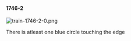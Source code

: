 #### 1746-2
![train-1746-2-0.png](https://github.com/lil-lab/nlvr/raw/master/nlvr/train/images/24/train-1746-2-0.png "train-1746-2-0.png")

There is atleast one blue circle touching the edge